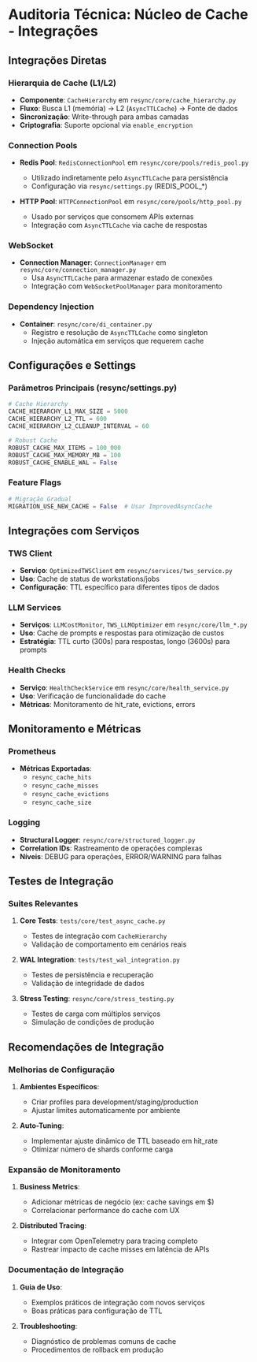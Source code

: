 # Auditoria Técnica: Núcleo de Cache - Integrações

## Integrações Diretas

### Hierarquia de Cache (L1/L2)
- **Componente**: `CacheHierarchy` em `resync/core/cache_hierarchy.py`
- **Fluxo**: Busca L1 (memória) → L2 (`AsyncTTLCache`) → Fonte de dados
- **Sincronização**: Write-through para ambas camadas
- **Criptografia**: Suporte opcional via `enable_encryption`

### Connection Pools
- **Redis Pool**: `RedisConnectionPool` em `resync/core/pools/redis_pool.py`
  - Utilizado indiretamente pelo `AsyncTTLCache` para persistência
  - Configuração via `resync/settings.py` (REDIS_POOL_*)

- **HTTP Pool**: `HTTPConnectionPool` em `resync/core/pools/http_pool.py`
  - Usado por serviços que consomem APIs externas
  - Integração com `AsyncTTLCache` via cache de respostas

### WebSocket
- **Connection Manager**: `ConnectionManager` em `resync/core/connection_manager.py`
  - Usa `AsyncTTLCache` para armazenar estado de conexões
  - Integração com `WebSocketPoolManager` para monitoramento

### Dependency Injection
- **Container**: `resync/core/di_container.py`
  - Registro e resolução de `AsyncTTLCache` como singleton
  - Injeção automática em serviços que requerem cache

## Configurações e Settings

### Parâmetros Principais (resync/settings.py)
```python
# Cache Hierarchy
CACHE_HIERARCHY_L1_MAX_SIZE = 5000
CACHE_HIERARCHY_L2_TTL = 600
CACHE_HIERARCHY_L2_CLEANUP_INTERVAL = 60

# Robust Cache
ROBUST_CACHE_MAX_ITEMS = 100_000
ROBUST_CACHE_MAX_MEMORY_MB = 100
ROBUST_CACHE_ENABLE_WAL = False
```

### Feature Flags
```python
# Migração Gradual
MIGRATION_USE_NEW_CACHE = False  # Usar ImprovedAsyncCache
```

## Integrações com Serviços

### TWS Client
- **Serviço**: `OptimizedTWSClient` em `resync/services/tws_service.py`
- **Uso**: Cache de status de workstations/jobs
- **Configuração**: TTL específico para diferentes tipos de dados

### LLM Services
- **Serviços**: `LLMCostMonitor`, `TWS_LLMOptimizer` em `resync/core/llm_*.py`
- **Uso**: Cache de prompts e respostas para otimização de custos
- **Estratégia**: TTL curto (300s) para respostas, longo (3600s) para prompts

### Health Checks
- **Serviço**: `HealthCheckService` em `resync/core/health_service.py`
- **Uso**: Verificação de funcionalidade do cache
- **Métricas**: Monitoramento de hit_rate, evictions, errors

## Monitoramento e Métricas

### Prometheus
- **Métricas Exportadas**:
  - `resync_cache_hits`
  - `resync_cache_misses` 
  - `resync_cache_evictions`
  - `resync_cache_size`

### Logging
- **Structural Logger**: `resync/core/structured_logger.py`
- **Correlation IDs**: Rastreamento de operações complexas
- **Níveis**: DEBUG para operações, ERROR/WARNING para falhas

## Testes de Integração

### Suites Relevantes
1. **Core Tests**: `tests/core/test_async_cache.py`
   - Testes de integração com `CacheHierarchy`
   - Validação de comportamento em cenários reais

2. **WAL Integration**: `tests/test_wal_integration.py`
   - Testes de persistência e recuperação
   - Validação de integridade de dados

3. **Stress Testing**: `resync/core/stress_testing.py`
   - Testes de carga com múltiplos serviços
   - Simulação de condições de produção

## Recomendações de Integração

### Melhorias de Configuração
1. **Ambientes Específicos**:
   - Criar profiles para development/staging/production
   - Ajustar limites automaticamente por ambiente

2. **Auto-Tuning**:
   - Implementar ajuste dinâmico de TTL baseado em hit_rate
   - Otimizar número de shards conforme carga

### Expansão de Monitoramento
1. **Business Metrics**:
   - Adicionar métricas de negócio (ex: cache savings em $)
   - Correlacionar performance do cache com UX

2. **Distributed Tracing**:
   - Integrar com OpenTelemetry para tracing completo
   - Rastrear impacto de cache misses em latência de APIs

### Documentação de Integração
1. **Guia de Uso**:
   - Exemplos práticos de integração com novos serviços
   - Boas práticas para configuração de TTL

2. **Troubleshooting**:
   - Diagnóstico de problemas comuns de cache
   - Procedimentos de rollback em produção
